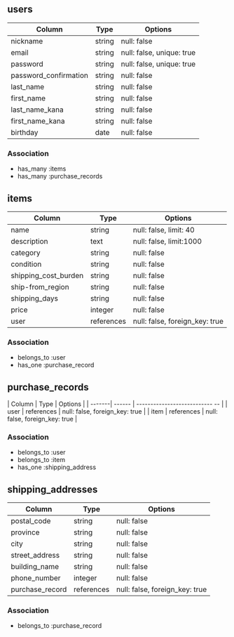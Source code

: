 ## users

| Column                | Type   | Options                   |
| --------------------- | ------ | ------------------------- |
| nickname              | string | null: false               |
| email                 | string | null: false, unique: true |
| password              | string | null: false, unique: true |
| password_confirmation | string | null: false               |
| last_name             | string | null: false               |
| first_name            | string | null: false               |
| last_name_kana        | string | null: false               |
| first_name_kana       | string | null: false               |
| birthday              | date   | null: false               |

### Association
- has_many :items
- has_many :purchase_records


## items

| Column                | Type       | Options                        |
| --------------------- | ---------- | ------------------------------ |
| name                  | string     | null: false, limit: 40         |
| description           | text       | null: false, limit:1000        |
| category              | string     | null: false                    |
| condition             | string     | null: false                    |
| shipping_cost_burden  | string     | null: false                    |
| ship-from_region      | string     | null: false                    |
| shipping_days         | string     | null: false                    |
| price                 | integer    | null: false                    |
| user                  | references | null: false, foreign_key: true |

### Association
- belongs_to :user
- has_one :purchase_record


## purchase_records

| Column | Type       | Options                        |
| -------| ------     | --------------------------- -- |
| user   | references | null: false, foreign_key: true |
| item   | references | null: false, foreign_key: true |

### Association
- belongs_to :user
- belongs_to :item
- has_one :shipping_address


## shipping_addresses

| Column          | Type       | Options                        |
| --------------- | ---------- | ---------------------------    |
| postal_code     | string     | null: false                    |
| province        | string     | null: false                    |
| city            | string     | null: false                    |
| street_address  | string     | null: false                    |
| building_name   | string     | null: false                    |
| phone_number    | integer    | null: false                    |
| purchase_record | references | null: false, foreign_key: true |

### Association
- belongs_to :purchase_record